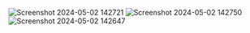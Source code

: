 ![Screenshot 2024-05-02 142721](https://github.com/anshuman0427/Starp_marketplace/assets/129041118/0d0414c8-b062-4699-a06b-b05570f749d3)
![Screenshot 2024-05-02 142750](https://github.com/anshuman0427/Starp_marketplace/assets/129041118/a5281edd-05f9-411b-805f-1949c2880150)
![Screenshot 2024-05-02 142647](https://github.com/anshuman0427/Starp_marketplace/assets/129041118/306e66fe-aa04-4e31-956a-9c6feb713a2f)
